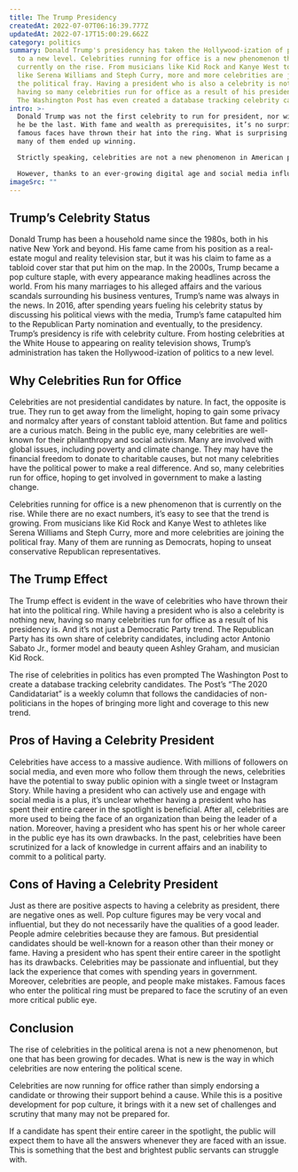 ```yaml
---
title: The Trump Presidency
createdAt: 2022-07-07T06:16:39.777Z
updatedAt: 2022-07-17T15:00:29.662Z
category: politics
summary: Donald Trump's presidency has taken the Hollywood-ization of politics
  to a new level. Celebrities running for office is a new phenomenon that is
  currently on the rise. From musicians like Kid Rock and Kanye West to athletes
  like Serena Williams and Steph Curry, more and more celebrities are joining
  the political fray. Having a president who is also a celebrity is nothing new,
  having so many celebrities run for office as a result of his presidency is.
  The Washington Post has even created a database tracking celebrity candidates.
intro: >-
  Donald Trump was not the first celebrity to run for president, nor will
  he be the last. With fame and wealth as prerequisites, it’s no surprise that
  famous faces have thrown their hat into the ring. What is surprising is how
  many of them ended up winning. 

  Strictly speaking, celebrities are not a new phenomenon in American politics. From actor-turned-politician Ronald Reagan to singer-turned-first lady Eleanor Roosevelt, famous faces have been making waves in Washington for over a century.

  However, thanks to an ever-growing digital age and social media influencers such as Paris Hilton or Kim Kardashian, pop culture figures are now coming out as political activists with a voice and stake in current affairs. Once relegated to red carpet interviews or gossip magazines, these celebrities are now using their platforms for public advocacy.
imageSrc: ""
---
```


## Trump’s Celebrity Status

Donald Trump has been a household name since the 1980s, both in his native New York and beyond. His fame came from his position as a real-estate mogul and reality television star, but it was his claim to fame as a tabloid cover star that put him on the map.
In the 2000s, Trump became a pop culture staple, with every appearance making headlines across the world. From his many marriages to his alleged affairs and the various scandals surrounding his business ventures, Trump’s name was always in the news.
In 2016, after spending years fueling his celebrity status by discussing his political views with the media, Trump’s fame catapulted him to the Republican Party nomination and eventually, to the presidency.
Trump’s presidency is rife with celebrity culture. From hosting celebrities at the White House to appearing on reality television shows, Trump’s administration has taken the Hollywood-ization of politics to a new level.

## Why Celebrities Run for Office

Celebrities are not presidential candidates by nature. In fact, the opposite is true. They run to get away from the limelight, hoping to gain some privacy and normalcy after years of constant tabloid attention.
But fame and politics are a curious match. Being in the public eye, many celebrities are well-known for their philanthropy and social activism. Many are involved with global issues, including poverty and climate change.
They may have the financial freedom to donate to charitable causes, but not many celebrities have the political power to make a real difference.
And so, many celebrities run for office, hoping to get involved in government to make a lasting change.

Celebrities running for office is a new phenomenon that is currently on the rise. While there are no exact numbers, it’s easy to see that the trend is growing. From musicians like Kid Rock and Kanye West to athletes like Serena Williams and Steph Curry, more and more celebrities are joining the political fray. Many of them are running as Democrats, hoping to unseat conservative Republican representatives.

## The Trump Effect

The Trump effect is evident in the wave of celebrities who have thrown their hat into the political ring. While having a president who is also a celebrity is nothing new, having so many celebrities run for office as a result of his presidency is.
And it’s not just a Democratic Party trend. The Republican Party has its own share of celebrity candidates, including actor Antonio Sabato Jr., former model and beauty queen Ashley Graham, and musician Kid Rock.

The rise of celebrities in politics has even prompted The Washington Post to create a database tracking celebrity candidates. The Post’s “The 2020 Candidatariat” is a weekly column that follows the candidacies of non-politicians in the hopes of bringing more light and coverage to this new trend.

## Pros of Having a Celebrity President

Celebrities have access to a massive audience. With millions of followers on social media, and even more who follow them through the news, celebrities have the potential to sway public opinion with a single tweet or Instagram Story.
While having a president who can actively use and engage with social media is a plus, it’s unclear whether having a president who has spent their entire career in the spotlight is beneficial. After all, celebrities are more used to being the face of an organization than being the leader of a nation.
Moreover, having a president who has spent his or her whole career in the public eye has its own drawbacks. In the past, celebrities have been scrutinized for a lack of knowledge in current affairs and an inability to commit to a political party.

## Cons of Having a Celebrity President

Just as there are positive aspects to having a celebrity as president, there are negative ones as well. Pop culture figures may be very vocal and influential, but they do not necessarily have the qualities of a good leader.
People admire celebrities because they are famous. But presidential candidates should be well-known for a reason other than their money or fame.
Having a president who has spent their entire career in the spotlight has its drawbacks. Celebrities may be passionate and influential, but they lack the experience that comes with spending years in government.
Moreover, celebrities are people, and people make mistakes. Famous faces who enter the political ring must be prepared to face the scrutiny of an even more critical public eye.

## Conclusion

The rise of celebrities in the political arena is not a new phenomenon, but one that has been growing for decades. What is new is the way in which celebrities are now entering the political scene.

Celebrities are now running for office rather than simply endorsing a candidate or throwing their support behind a cause. While this is a positive development for pop culture, it brings with it a new set of challenges and scrutiny that many may not be prepared for.

If a candidate has spent their entire career in the spotlight, the public will expect them to have all the answers whenever they are faced with an issue. This is something that the best and brightest public servants can struggle with.

